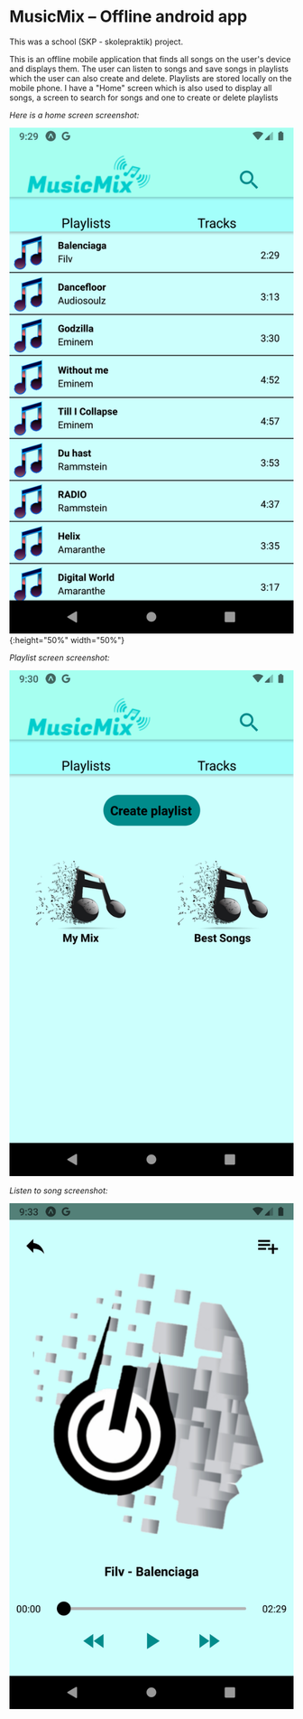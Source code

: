 # **MusicMix – Offline android app**

This was a school (SKP - skolepraktik) project.

This is an offline mobile application that finds all songs on the user's device and displays them. The user can listen to songs and save songs in playlists which the user can also create and delete. Playlists are stored locally on the mobile phone.
I have a "Home" screen which is also used to display all songs, a screen to search for songs and one to create or delete playlists

_Here is a home screen screenshot:_

![](https://github.com/DainisM/Screenshots/blob/master/MusicMix-Offline/HomeScreen.png){:height="50%" width="50%"}

_Playlist screen screenshot:_

![](https://github.com/DainisM/Screenshots/blob/master/MusicMix-Offline/PlaylistScreen_1.png)

_Listen to song screenshot:_

![](https://github.com/DainisM/Screenshots/blob/master/MusicMix-Offline/TrackScreen_1.png)
